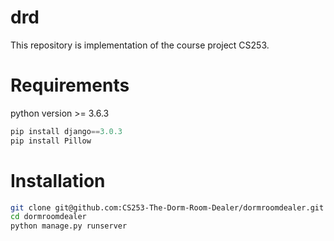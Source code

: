 # drd
This repository is implementation of the course project CS253.
# Requirements
python version >= 3.6.3
```python
pip install django==3.0.3
pip install Pillow
```
# Installation
```bash
git clone git@github.com:CS253-The-Dorm-Room-Dealer/dormroomdealer.git # ssh
cd dormroomdealer
python manage.py runserver
```
